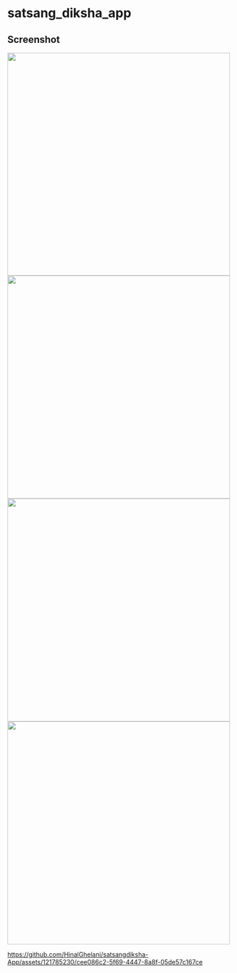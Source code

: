 # satsang_diksha_app

## Screenshot 

<img src = "https://github.com/HinalGhelani/satsangdiksha-App/assets/121785230/c39f8b16-da3e-49ff-8ba1-43f4af1b28ba" height = "500px"/>
<img src = "https://github.com/HinalGhelani/satsangdiksha-App/assets/121785230/92dd94ae-db61-4e6b-9cd1-a3c7754824ed" height = "500px"/>
<img src = "https://github.com/HinalGhelani/satsangdiksha-App/assets/121785230/f4f3e328-d84f-4b10-9e3c-2e81b7756813" height = "500px"/>
<img src = "https://github.com/HinalGhelani/satsangdiksha-App/assets/121785230/f9e16ec1-344e-4edc-8a3d-0bd9991a6574" height = "500px"/>

https://github.com/HinalGhelani/satsangdiksha-App/assets/121785230/cee086c2-5f69-4447-8a8f-05de57c167ce


